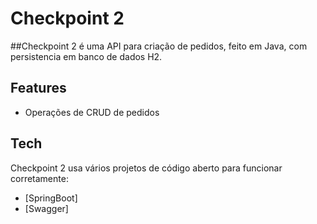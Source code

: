 # Checkpoint 2

##Checkpoint 2 é uma API para criação de pedidos, feito em Java, com persistencia em banco de dados H2.


## Features

- Operações de CRUD de pedidos

## Tech

Checkpoint 2 usa vários projetos de código aberto para funcionar corretamente:

- [SpringBoot] 
- [Swagger] 

